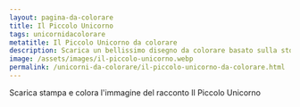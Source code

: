 ```yaml
---
layout: pagina-da-colorare
title: Il Piccolo Unicorno
tags: unicornidacolorare
metatitle: Il Piccolo Unicorno da colorare
description: Scarica un bellissimo disegno da colorare basato sulla storia Il Piccolo Unicorno
image: /assets/images/il-piccolo-unicorno.webp
permalink: /unicorni-da-colorare/il-piccolo-unicorno-da-colorare.html
---
```

Scarica stampa e colora l'immagine del racconto Il Piccolo Unicorno
